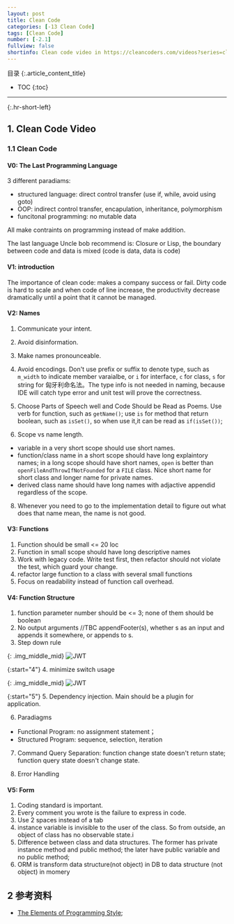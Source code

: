 ```yaml
---
layout: post
title: Clean Code
categories: [-13 Clean Code]
tags: [Clean Code]
number: [-2.1]
fullview: false
shortinfo: Clean code video in https://cleancoders.com/videos?series=clean-code。
---
```

目录
{:.article_content_title}


* TOC
{:toc}

---
{:.hr-short-left}

## 1. Clean Code Video ##

### 1.1 Clean Code

####  V0: The Last Programming Language

3 different paradiams:
- structured language: direct control transfer (use if, while, avoid using goto)
- OOP: indirect control transfer, encapulation, inheritance, polymorphism
- funcitonal programming: no mutable data

All make contraints on programming instead of make addition.

The last language Uncle bob recommend is: Closure or Lisp, the boundary between code and data is mixed (code is data, data is code)

#### V1: introduction

The importance of clean code: makes a company success or fail. Dirty code is hard to scale and when code of line increase, the productivity decrease dramatically until a point that it cannot be managed.

#### V2: Names

1. Communicate your intent.

2. Avoid disinformation.

3. Make names pronounceable.

4. Avoid encodings. Don't use prefix or suffix to denote type, such as `m_width` to indicate member varaialbe, or `i` for interface, `c` for class, `s` for string for 匈牙利命名法。The type info is not needed in naming, because IDE will catch type error and unit test will prove the correctness.

6. Choose Parts of Speech well and Code Should be Read as Poems. Use verb for function, such as `getName()`; use `is` for method that return boolean, such as `isSet()`, so when use it,it can be read as `if(isSet())`;

7. Scope vs name length.
 - variable in a very short scope should use short names. 
 - function/class name in a short scope should have long explaintory names; in a long scope should have short names, `open` is better than `openFileAndThrowIfNotFounded` for a `FILE` class. Nice short name for short class and longer name for private names.
 - derived class name should have long names with adjactive appendid regardless of the scope.

8. Whenever you need to go to the implementation detail to figure out what does that name mean, the name is not good.


#### V3: Functions

1. Function should be small <= 20 loc
2. Function in small scope should have long descriptive names
3. Work with legacy code. Write test first, then refactor should not violate the test, which guard your change.
4. refactor large function to a class with several small functions
5. Focus on readability instead of function call overhead.

#### V4: Function Structure

1. function parameter number should be <= 3; none of them should be boolean
2. No output arguments //TBC appendFooter(s), whether s as an input and appends it somewhere, or appends to s.
3. Step down rule


  {: .img_middle_mid}
  ![JWT]({{site.url}}/assets/images/posts/-13_CleanCode/2018-10-10-CleanCodeVideo/V4-Function-Structure_step_down_rule.png)


{:start="4"}
4. minimize switch usage

  {: .img_middle_mid}
  ![JWT]({{site.url}}/assets/images/posts/-13_CleanCode/2018-10-10-CleanCodeVideo/V4-Function-Structure_switch.png)

{:start="5"}
5. Dependency injection. Main should be a plugin for application.

6. Paradiagms
  - Functional Program: no assignment statement；
  - Structured Program: sequence, selection, iteration

7. Command Query Separation: function change state doesn't return state; function query state doesn't change state.

8. Error Handling

#### V5: Form

1. Coding standard is important.
2. Every comment you wrote is the failure to express in code.
3. Use 2 spaces instead of a tab
4. instance variable is invisible to the user of the class. So from outside, an object of class has no observable state.i
5. Difference between class and data structures. The former has private instance method and public method; the later have public variable and no public method;
6. ORM is transform data structure(not object) in DB to data structure (not object) in  momery


## 2 参考资料 ##

- [The Elements of Programming Style](https://book.douban.com/subject/1470267/); 
